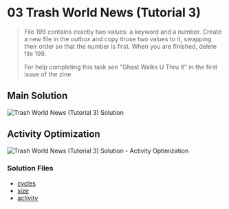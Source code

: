 # 03 Trash World News (Tutorial 3)

> File 199 contains exactly two values: a keyword and a number. Create a new file in the _outbox_ and copy those two values to it, swapping their order so that the number is first. When you are finished, delete file 199.
>
> For help completing this task see "Ghast Walks U Thru It" in the first issue of the zine.

## Main Solution

![Trash World News (Tutorial 3) Solution][solution]

[solution]: https://i.imgur.com/dUUvXVn.gif "Trash World News (Tutorial 3) Solution"

## Activity Optimization

![Trash World News (Tutorial 3) Solution - Activity Optimization][activity]

[activity]: https://i.imgur.com/BNVPeU8.gif "Trash World News (Tutorial 3) Solution - Activity Optimization"

### Solution Files

-   [cycles](cycles/)
-   [size](size/)
-   [activity](activity/)
